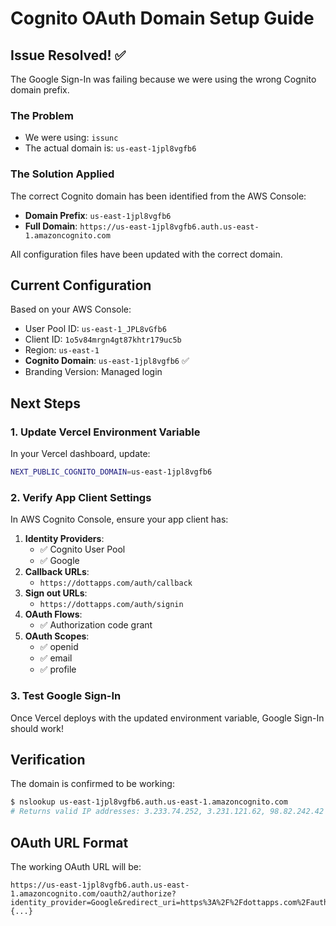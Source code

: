 # Cognito OAuth Domain Setup Guide

## Issue Resolved! ✅

The Google Sign-In was failing because we were using the wrong Cognito domain prefix.

### The Problem
- We were using: `issunc` 
- The actual domain is: `us-east-1jpl8vgfb6`

### The Solution Applied

The correct Cognito domain has been identified from the AWS Console:
- **Domain Prefix**: `us-east-1jpl8vgfb6`
- **Full Domain**: `https://us-east-1jpl8vgfb6.auth.us-east-1.amazoncognito.com`

All configuration files have been updated with the correct domain.

## Current Configuration

Based on your AWS Console:
- User Pool ID: `us-east-1_JPL8vGfb6`
- Client ID: `1o5v84mrgn4gt87khtr179uc5b`
- Region: `us-east-1`
- **Cognito Domain**: `us-east-1jpl8vgfb6` ✅
- Branding Version: Managed login

## Next Steps

### 1. Update Vercel Environment Variable
In your Vercel dashboard, update:
```bash
NEXT_PUBLIC_COGNITO_DOMAIN=us-east-1jpl8vgfb6
```

### 2. Verify App Client Settings
In AWS Cognito Console, ensure your app client has:
1. **Identity Providers**:
   - ✅ Cognito User Pool
   - ✅ Google
2. **Callback URLs**:
   - `https://dottapps.com/auth/callback`
3. **Sign out URLs**:
   - `https://dottapps.com/auth/signin`
4. **OAuth Flows**:
   - ✅ Authorization code grant
5. **OAuth Scopes**:
   - ✅ openid
   - ✅ email
   - ✅ profile

### 3. Test Google Sign-In
Once Vercel deploys with the updated environment variable, Google Sign-In should work!

## Verification

The domain is confirmed to be working:
```bash
$ nslookup us-east-1jpl8vgfb6.auth.us-east-1.amazoncognito.com
# Returns valid IP addresses: 3.233.74.252, 3.231.121.62, 98.82.242.42
```

## OAuth URL Format

The working OAuth URL will be:
```
https://us-east-1jpl8vgfb6.auth.us-east-1.amazoncognito.com/oauth2/authorize?identity_provider=Google&redirect_uri=https%3A%2F%2Fdottapps.com%2Fauth%2Fcallback&response_type=code&client_id=1o5v84mrgn4gt87khtr179uc5b&scope=email+profile+openid&state={...}
``` 